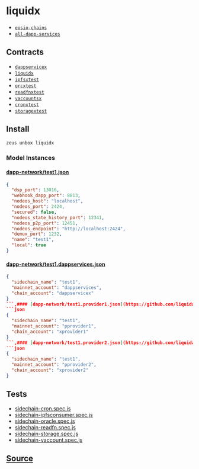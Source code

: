 
liquidx
====================









* [`eosio-chains`](eosio-chains.md)
* [`all-dapp-services`](all-dapp-services.md)



## Contracts
* [`dappservicex`](https://github.com/liquidapps-io/zeus-sdk/tree/master/boxes/groups/dapp-network/liquidx/contracts/eos/dappservicex)
* [`liquidx`](https://github.com/liquidapps-io/zeus-sdk/tree/master/boxes/groups/dapp-network/liquidx/contracts/eos/liquidx)
* [`ipfsxtest`](https://github.com/liquidapps-io/zeus-sdk/tree/master/boxes/groups/dapp-network/liquidx/contracts/eos/ipfsxtest)
* [`orcxtest`](https://github.com/liquidapps-io/zeus-sdk/tree/master/boxes/groups/dapp-network/liquidx/contracts/eos/orcxtest)
* [`readfnxtest`](https://github.com/liquidapps-io/zeus-sdk/tree/master/boxes/groups/dapp-network/liquidx/contracts/eos/readfnxtest)
* [`vaccountsx`](https://github.com/liquidapps-io/zeus-sdk/tree/master/boxes/groups/dapp-network/liquidx/contracts/eos/vaccountsx)
* [`cronxtest`](https://github.com/liquidapps-io/zeus-sdk/tree/master/boxes/groups/dapp-network/liquidx/contracts/eos/cronxtest)
* [`storagextest`](https://github.com/liquidapps-io/zeus-sdk/tree/master/boxes/groups/dapp-network/liquidx/contracts/eos/storagextest)
## Install
```bash
zeus unbox liquidx
```










### Model Instances
#### [dapp-network/test1.json](https://github.com/liquidapps-io/zeus-sdk/tree/master/boxes/groups/dapp-network/liquidx/models/eosio-chains/test1.json)
```json
{
  "dsp_port": 13016,
  "webhook_dapp_port": 8813,
  "nodeos_host": "localhost",
  "nodeos_port": 2424,
  "secured": false,
  "nodeos_state_history_port": 12341,
  "nodeos_p2p_port": 12451,
  "nodeos_endpoint": "http://localhost:2424",
  "demux_port": 1232,
  "name": "test1",
  "local": true
}
```
#### [dapp-network/test1.dappservices.json](https://github.com/liquidapps-io/zeus-sdk/tree/master/boxes/groups/dapp-network/liquidx/models/liquidx-mappings/test1.dappservices.json)
```json
{
  "sidechain_name": "test1",
  "mainnet_account": "dappservices",
  "chain_account": "dappservicex"
}
```,#### [dapp-network/test1.provider1.json](https://github.com/liquidapps-io/zeus-sdk/tree/master/boxes/groups/dapp-network/liquidx/models/liquidx-mappings/test1.provider1.json)
```json
{
  "sidechain_name": "test1",
  "mainnet_account": "pprovider1",
  "chain_account": "xprovider1"
}
```,#### [dapp-network/test1.provider2.json](https://github.com/liquidapps-io/zeus-sdk/tree/master/boxes/groups/dapp-network/liquidx/models/liquidx-mappings/test1.provider2.json)
```json
{
  "sidechain_name": "test1",
  "mainnet_account": "pprovider2",
  "chain_account": "xprovider2"
}
```
## Tests 
* [sidechain-cron.spec.js](https://github.com/liquidapps-io/zeus-sdk/tree/master/boxes/groups/dapp-network/liquidx/test/sidechain-cron.spec.js)
* [sidechain-ipfsconsumer.spec.js](https://github.com/liquidapps-io/zeus-sdk/tree/master/boxes/groups/dapp-network/liquidx/test/sidechain-ipfsconsumer.spec.js)
* [sidechain-oracle.spec.js](https://github.com/liquidapps-io/zeus-sdk/tree/master/boxes/groups/dapp-network/liquidx/test/sidechain-oracle.spec.js)
* [sidechain-readfn.spec.js](https://github.com/liquidapps-io/zeus-sdk/tree/master/boxes/groups/dapp-network/liquidx/test/sidechain-readfn.spec.js)
* [sidechain-storage.spec.js](https://github.com/liquidapps-io/zeus-sdk/tree/master/boxes/groups/dapp-network/liquidx/test/sidechain-storage.spec.js)
* [sidechain-vaccount.spec.js](https://github.com/liquidapps-io/zeus-sdk/tree/master/boxes/groups/dapp-network/liquidx/test/sidechain-vaccount.spec.js)
## [Source](https://github.com/liquidapps-io/zeus-sdk/tree/master/boxes/groups/dapp-network/liquidx)